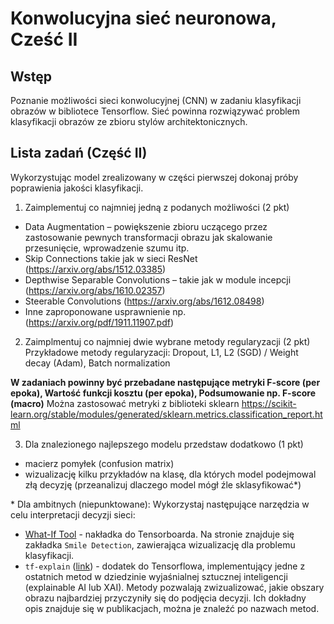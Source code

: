 # Konwolucyjna sieć neuronowa, Cześć II

## Wstęp

Poznanie możliwości sieci konwolucyjnej (CNN) w zadaniu klasyfikacji obrazów w bibliotece Tensorflow. Sieć powinna rozwiązywać problem klasyfikacji obrazów ze zbioru stylów architektonicznych.

## Lista zadań (Część II)

Wykorzystując model zrealizowany w części pierwszej dokonaj próby poprawienia jakości klasyfikacji.

1. Zaimplementuj co najmniej jedną z podanych możliwości (2 pkt)
- Data Augmentation – powiększenie zbioru uczącego przez zastosowanie pewnych transformacji obrazu jak skalowanie przesunięcie, wprowadzenie szumu itp.
- Skip Connections takie jak w sieci ResNet (https://arxiv.org/abs/1512.03385)
- Depthwise Separable Convolutions – takie jak w module incepcji (https://arxiv.org/abs/1610.02357)
- Steerable Convolutions (https://arxiv.org/abs/1612.08498)
- Inne zaproponowane usprawnienie np. (https://arxiv.org/pdf/1911.11907.pdf)

2. Zaimplmentuj co najmniej dwie wybrane metody regularyzacji (2 pkt)  
Przykładowe metody regularyzacji: Dropout, L1, L2 (SGD) / Weight decay (Adam), Batch normalization

**W zadaniach powinny być przebadane następujące metryki F-score (per epoka), Wartość funkcji kosztu (per epoka), Podsumowanie np. F-score (macro)** 
Można zastosować metryki z biblioteki sklearn https://scikit-learn.org/stable/modules/generated/sklearn.metrics.classification_report.html

3. Dla znalezionego najlepszego modelu przedstaw dodatkowo (1 pkt)
- macierz pomyłek (confusion matrix)
- wizualizację kilku przykładów na klasę, dla których model podejmowal złą decyzję (przeanalizuj dlaczego model mógł źle sklasyfikować*)

\* Dla ambitnych (niepunktowane): Wykorzystaj następujące narzędzia w celu interpretacji decyzji sieci:
- [What-If Tool](https://pair-code.github.io/what-if-tool/index.html#features) - nakładka do Tensorboarda. Na stronie znajduje się zakładka `Smile Detection`, zawierająca wizualizację dla problemu klasyfikacji.
- `tf-explain` ([link](https://github.com/sicara/tf-explain)) - dodatek do Tensorflowa, implementujący jedne z ostatnich metod w dziedzinie wyjaśnialnej sztucznej inteligencji (explainable AI lub XAI). Metody pozwalają zwizualizować, jakie obszary obrazu najbardziej przyczyniły się do podjęcia decyzji. Ich dokładny opis znajduje się w publikacjach, można je znaleźć po nazwach metod.
